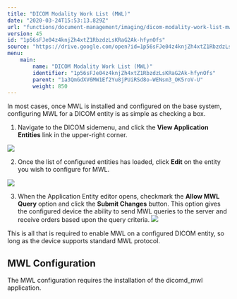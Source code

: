 ```yaml
---
title: "DICOM Modality Work List (MWL)"
date: "2020-03-24T15:53:13.829Z"
url: "functions/document-management/imaging/dicom-modality-work-list-mwl.html"
version: 45
id: "1p56sFJe04z4knjZh4xtZ1RbzdzLsKRaG2Ak-hfynOfs"
source: "https://drive.google.com/open?id=1p56sFJe04z4knjZh4xtZ1RbzdzLsKRaG2Ak-hfynOfs"
menu:
    main:
        name: "DICOM Modality Work List (MWL)"
        identifier: "1p56sFJe04z4knjZh4xtZ1RbzdzLsKRaG2Ak-hfynOfs"
        parent: "1a3QmGdXV6MW1Ef2Yu8jPUiRSd8o-WENsm3_OK5roV-U"
        weight: 850
---
```

In most cases, once MWL is installed and configured on the base system, configuring MWL for a DICOM entity is as simple as checking a box.

1. Navigate to the DICOM sidemenu, and click the <strong>View Application Entities</strong> link in the upper-right corner.



![](dicom-modality-work-list-mwl.images/image1.png)



2. Once the list of configured entities has loaded, click <strong>Edit</strong> on the entity you wish to configure for MWL.



![](dicom-modality-work-list-mwl.images/image2.png)



3. When the Application Entity editor opens, checkmark the <strong>Allow MWL Query</strong> option and click the <strong>Submit Changes</strong> button. This option gives the configured device the ability to send MWL queries to the server and receive orders based upon the query criteria. ![](dicom-modality-work-list-mwl.images/image3.png) 

This is all that is required to enable MWL on a configured DICOM entity, so long as the device supports standard MWL protocol.

## MWL Configuration

The MWL configuration requires the installation of the dicomd_mwl application. 

